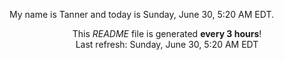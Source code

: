 My name is Tanner and today is Sunday, June 30, 5:20 AM EDT.

<p align="center">This <i>README</i> file is generated <b>every 3 hours</b>!</br>Last refresh: Sunday, June 30, 5:20 AM EDT<br /></p>
